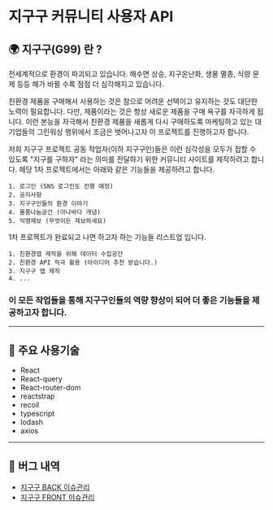 지구구 커뮤니티 사용자 API
============================

## 🌍 지구구(G99) 란 ?
전세계적으로 환경이 파괴되고 있습니다. 해수면 상승, 지구온난화, 생물 멸종, 식량 문제 등등 해가 바뀔 수록
점점 더 심각해지고 있습니다.
  
친환경 제품을 구매해서 사용하는 것은 참으로 어려운 선택이고 유지하는 것도 대단한 노력이 필요합니다. 
다만, 제품이라는 것은 항상 새로운 제품을 구매 욕구를 자극하게 됩니다. 이런 본능을 자극해서 친환경 제품을
새롭게 다시 구매하도록 마케팅하고 있는 대기업들의 그린워싱 행위에서 조금은 벗어나고자 이 프로젝트를
진행하고자 합니다.  
  
저희 지구구 프로젝트 공동 작업자(이하 지구구인)들은 이런 심각성을 모두가 접할 수 있도록 "지구를 구하자"
라는 의미를 전달하기 위한 커뮤니티 사이트를 제작하려고 합니다. 헤당 1차 프로젝트에서는 아래와 같은 기능들을
제공하려고 합니다.
```
1. 로그인 (SNS 로그인도 진행 예정)
2. 공지사항
3. 지구구인들의 환경 이야기
4. 물품나눔공간 (아나바다 개념)
5. 익명제보 (무엇이든 제보하세요)
```

1차 프로젝트가 완료되고 나면 하고자 하는 기능들 리스트업 입니다.
```
1. 친환경맵 제작을 위해 데이터 수집공간
2. 친환경 API 적극 활용 (아이디어 추천 받습니다.)
3. 지구구 앱 제작
4. ...
```

### 이 모든 작업들을 통해 지구구인들의 역량 향상이 되어 더 좋은 기능들을 제공하고자 합니다.

---
## 📢 주요 사용기술 
- React
- React-query
- React-router-dom
- reactstrap
- recoil
- typescript
- lodash
- axios



---
## 🐞 버그 내역
- [지구구 BACK 이슈관리](https://github.com/g99-project/g99-back/issues)
- [지구구 FRONT 이슈관리](https://github.com/g99-project/g99-front/issues)

## 



